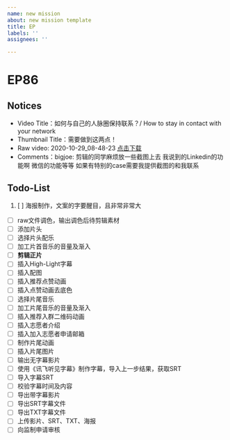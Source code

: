 ```yaml
---
name: new mission
about: new mission template
title: EP
labels: ''
assignees: ''

---
```


# EP86

## Notices

- Video Title：如何与自己的人脉圈保持联系？/ How to stay in contact with your network
- Thumbnail Title：需要做到这两点！
- Raw video: 2020-10-29_08-48-23 [点击下载](https://drive.google.com/drive/folders/1WiFaOXt0ZP5H5vy_bFx9CLn37W7Twovj)
- Comments：bigjoe: 剪辑的同学麻烦放一些截图上去 我说到的Linkedin的功能啊 微信的功能等等 如果有特别的case需要我提供截图的和我联系 

## Todo-List
1. [ ] 海报制作，文案的字要醒目，且非常非常大
- [ ] raw文件调色，输出调色后待剪辑素材
- [ ] 添加片头
- [ ] 选择片头配乐
- [ ] 加工片首音乐的音量及渐入
- [ ] **剪辑正片**
- [ ] 插入High-Light字幕
- [ ] 插入配图
- [ ] 插入推荐点赞动画
- [ ] 插入点赞动画去底色
- [ ] 选择片尾音乐
- [ ] 加工片尾音乐的音量及渐入
- [ ] 插入推荐入群二维码动画
- [ ] 插入志愿者介绍
- [ ] 插入加入志愿者申请邮箱
- [ ] 制作片尾动画
- [ ] 插入片尾图片
- [ ] 输出无字幕影片
- [ ] 使用《讯飞听见字幕》制作字幕，导入上一步结果，获取SRT
- [ ] 导入字幕SRT
- [ ] 校验字幕时间及内容
- [ ] 导出带字幕影片
- [ ] 导出SRT字幕文件
- [ ] 导出TXT字幕文件
- [ ] 上传影片、SRT、TXT、海报
- [ ] 向监制申请审核
